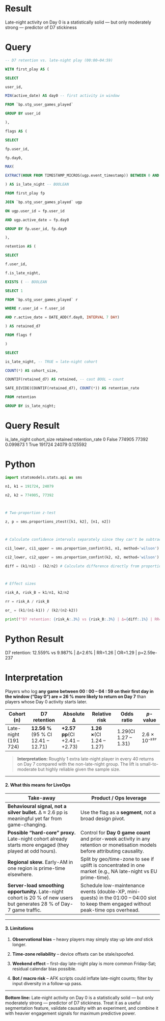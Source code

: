 
# Result 
Late-night activity on Day 0 is a statistically solid — but only moderately strong — predictor of D7 stickiness

# Query
```sql
-- D7 retention vs. late-night play (00:00–04:59)

WITH first_play AS (

SELECT

user_id,

MIN(active_date) AS day0 -- first activity in window

FROM `bp.stg_user_games_played`

GROUP BY user_id

),

flags AS (

SELECT

fp.user_id,

fp.day0,

MAX(

EXTRACT(HOUR FROM TIMESTAMP_MICROS(ugp.event_timestamp)) BETWEEN 0 AND 4

) AS is_late_night -- BOOLEAN

FROM first_play fp

JOIN `bp.stg_user_games_played` ugp

ON ugp.user_id = fp.user_id

AND ugp.active_date = fp.day0

GROUP BY fp.user_id, fp.day0

),

retention AS (

SELECT

f.user_id,

f.is_late_night,

EXISTS ( -- BOOLEAN

SELECT 1

FROM `bp.stg_user_games_played` r

WHERE r.user_id = f.user_id

AND r.active_date = DATE_ADD(f.day0, INTERVAL 7 DAY)

) AS retained_d7

FROM flags f

)

SELECT

is_late_night, -- TRUE = late-night cohort

COUNT(*) AS cohort_size,

COUNTIF(retained_d7) AS retained, -- cast BOOL → count

SAFE_DIVIDE(COUNTIF(retained_d7), COUNT(*)) AS retention_rate

FROM retention

GROUP BY is_late_night;
```

# Query Result
is_late_night  cohort_size  retained  retention_rate
0          False       774905     77392        0.099873
1           True       191724     24079        0.125592

# Python
```python
import statsmodels.stats.api as sms

n1, k1 = 191724, 24079

n2, k2 = 774905, 77392

  

# Two-proportion z-test

z, p = sms.proportions_ztest([k1, k2], [n1, n2])

  

# Calculate confidence intervals separately since they can't be subtracted directly

ci1_lower, ci1_upper = sms.proportion_confint(k1, n1, method='wilson')

ci2_lower, ci2_upper = sms.proportion_confint(k2, n2, method='wilson')

diff = (k1/n1) - (k2/n2) # Calculate difference directly from proportions

  

# Effect sizes

risk_A, risk_B = k1/n1, k2/n2

rr = risk_A / risk_B

or_ = (k1/(n1-k1)) / (k2/(n2-k2))

print(f"D7 retention: {risk_A:.3%} vs {risk_B:.3%} | Δ={diff:.1%} | RR={rr:.2f} | OR={or_:.2f} | p={p:.3g}")
```

# Python Result

D7 retention: 12.559% vs 9.987% | Δ=2.6% | RR=1.26 | OR=1.29 | p=2.59e-237
# Interpretation

Players who log **any game between 00 : 00 – 04 : 59 on their first day in the window (“Day 0”) are ≈ 26 % more likely to return on Day 7** than players whose Day 0 activity starts later.

|Cohort (n)|D7 retention|Absolute Δ|Relative risk|Odds ratio|_p_-value|
|---|---|---|---|---|---|
|Late-night (191 724)|**12.56 %**(95 % CI 12.41 – 12.71)|**+2.57 pp**(CI +2.41 – +2.73)|**1.26 ×**(CI 1.24 – 1.27)|1.29(CI 1.27 – 1.31)|2.6 × 10⁻²³⁷|

  

> **Interpretation:** Roughly 1 extra late-night player in every 40 returns on Day 7 compared with the non-late-night group. The lift is small-to-moderate but highly reliable given the sample size.

  

---

  

#### 2. What this means for LiveOps

|Take-away|Product / Ops leverage|
|---|---|
|**Behavioural signal, not a silver bullet.** Δ ≈ 2.6 pp is meaningful yet far from game-changing.|Use the flag as a **segment**, not a broad design pivot.|
|**Possible “hard-core” proxy.** Late-night cohort already starts more engaged (they played at odd hours).|Control for **Day 0 game count** and prior-week activity in any retention or monetisation models before attributing causality.|
|**Regional skew.** Early-AM in one region is prime-time elsewhere.|Split by geo/time-zone to see if uplift is concentrated in one market (e.g., NA late-night vs EU prime-time).|
|**Server-load smoothing opportunity.** Late-night cohort is 20 % of new users but generates 28 % of Day-7 game traffic.|Schedule low-maintenance events (double-XP, mini-quests) in the 01:00 – 04:00 slot to keep them engaged without peak-time ops overhead.


---

  

#### 3. Limitations

  

1. **Observational bias** – heavy players may simply stay up late *and* stick longer.

2. **Time-zone reliability** – device offsets can be stale/spoofed.

3. **Weekend effect** – first-day late-night play is more common Friday-Sat; residual calendar bias possible.

4. **Bot / macro risk** – AFK scripts could inflate late-night counts; filter by input diversity in a follow-up pass.

  

---


  

**Bottom line:** Late-night activity on Day 0 is a statistically solid — but only moderately strong — predictor of D7 stickiness. Treat it as a useful segmentation feature, validate causality with an experiment, and combine it with heavier engagement signals for maximum predictive power.

